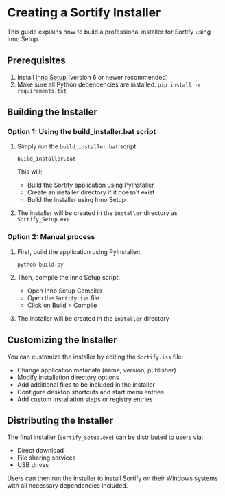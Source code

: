 # Creating a Sortify Installer

This guide explains how to build a professional installer for Sortify using Inno Setup.

## Prerequisites

1. Install [Inno Setup](https://jrsoftware.org/isdl.php) (version 6 or newer recommended)
2. Make sure all Python dependencies are installed: `pip install -r requirements.txt`

## Building the Installer

### Option 1: Using the build_installer.bat script

1. Simply run the `build_installer.bat` script:
   ```
   build_installer.bat
   ```

   This will:
   - Build the Sortify application using PyInstaller
   - Create an installer directory if it doesn't exist
   - Build the installer using Inno Setup

2. The installer will be created in the `installer` directory as `Sortify_Setup.exe`

### Option 2: Manual process

1. First, build the application using PyInstaller:
   ```
   python build.py
   ```

2. Then, compile the Inno Setup script:
   - Open Inno Setup Compiler
   - Open the `Sortify.iss` file
   - Click on Build > Compile

3. The installer will be created in the `installer` directory

## Customizing the Installer

You can customize the installer by editing the `Sortify.iss` file:

- Change application metadata (name, version, publisher)
- Modify installation directory options
- Add additional files to be included in the installer
- Configure desktop shortcuts and start menu entries
- Add custom installation steps or registry entries

## Distributing the Installer

The final installer (`Sortify_Setup.exe`) can be distributed to users via:

- Direct download
- File sharing services
- USB drives

Users can then run the installer to install Sortify on their Windows systems with all necessary dependencies included.